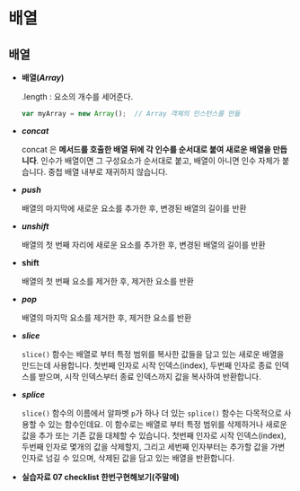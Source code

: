 # 배열

## 배열

- **배열(*Array*)**
    
    
    .length : 요소의 개수를 세어준다. 
    
    ```jsx
    var myArray = new Array();	// Array 객체의 인스턴스를 만듦
    ```
    
- ***concat***
    
    concat 은 **메서드를 호출한 배열 뒤에 각 인수를 순서대로 붙여 새로운 배열을 만듭니다**. 인수가 배열이면 그 구성요소가 순서대로 붙고, 배열이 아니면 인수 자체가 붙습니다. 중첩 배열 내부로 재귀하지 않습니다.
    
- ***push***
    
    배열의 마지막에 새로운 요소를 추가한 후, 변경된 배열의 길이를 반환
    
- ***unshift***
    
    배열의 첫 번째 자리에 새로운 요소를 추가한 후, 변경된 배열의 길이를 반환
    
- **shift**
    
    배열의 첫 번째 요소를 제거한 후, 제거한 요소를 반환
    
- ***pop***
    
    배열의 마지막 요소를 제거한 후, 제거한 요소를 반환
    
- ***slice***
    
    `slice()` 함수는 배열로 부터 특정 범위를 복사한 값들을 담고 있는 새로운 배열을 만드는데 사용합니다. 첫번째 인자로 시작 인덱스(index), 두번째 인자로 종료 인덱스를 받으며, 시작 인덱스부터 종료 인덱스까지 값을 복사하여 반환합니다.
    
- ***splice***
    
    `slice()` 함수의 이름에서 알파벳 `p`가 하나 더 있는 `splice()` 함수는 다목적으로 사용할 수 있는 함수인데요. 이 함수로는 배열로 부터 특정 범위를 삭제하거나 새로운 값을 추가 또는 기존 값을 대체할 수 있습니다. 첫번째 인자로 시작 인덱스(index), 두번째 인자로 몇개의 값을 삭제할지, 그리고 세번째 인자부터는 추가할 값을 가변 인자로 넘길 수 있으며, 삭제된 값을 담고 있는 배열을 반환합니다.
    
- **실습자료 07 checklist 한번구현해보기(주말에)**
